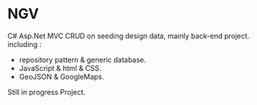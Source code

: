 # NGV
C# Asp.Net MVC CRUD on seeding design data, mainly back-end project.
including :
* repository pattern & generic database.
* JavaScript & html & CSS.
* GeoJSON & GoogleMaps.

Still in progress Project.

